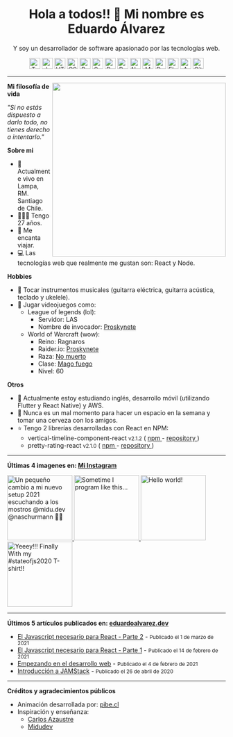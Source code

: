 <h1 align="center">Hola a todos!! 👋 Mi nombre es Eduardo Álvarez</h1>
<p align="center">
  Y soy un desarrollador de software apasionado por las tecnologías web.
</p>

<p align="center">
  <img
    src="https://github.com/Proskynete/Proskynete/blob/master/images/icons/ts.png?raw=true"
    width="25"
    height="25"
    title="Typescript"
  />
  <img
    src="https://github.com/Proskynete/Proskynete/blob/master/images/icons/js.png?raw=true"
    width="25"
    height="25"
    title="Javascript"
  />
  <img
    src="https://github.com/Proskynete/Proskynete/blob/master/images/icons/html5.png?raw=true"
    width="25"
    height="25"
    title="HTML5"
  />
  <img
    src="https://github.com/Proskynete/Proskynete/blob/master/images/icons/css3.png?raw=true"
    width="25"
    height="25"
    title="CSS3"
  />
  <img
    src="https://github.com/Proskynete/Proskynete/blob/master/images/icons/bootstrap.png?raw=true"
    width="25"
    height="25"
    title="Bootstrap"
  />
  <img
    src="https://github.com/Proskynete/Proskynete/blob/master/images/icons/sass.png?raw=true"
    width="25"
    height="25"
    title="Sass"
  />
  <img
    src="https://github.com/Proskynete/Proskynete/blob/master/images/icons/react.png?raw=true"
    width="25"
    height="25"
    title="React"
  />
  <img
    src="https://github.com/Proskynete/Proskynete/blob/master/images/icons/redux.png?raw=true"
    width="25"
    height="25"
    title="Redux"
  />
  <img
    src="https://github.com/Proskynete/Proskynete/blob/master/images/icons/node.png?raw=true"
    width="25"
    height="25"
    title="Nodejs"
  />
  <img
    src="https://github.com/Proskynete/Proskynete/blob/master/images/icons/mongodb.png?raw=true"
    width="25"
    height="25"
    title="MongoDB"
  />
  <img
    src="https://github.com/Proskynete/Proskynete/blob/master/images/icons/dart.png?raw=true"
    width="25"
    height="25"
    title="Dart"
  />
  <img
    src="https://github.com/Proskynete/Proskynete/blob/master/images/icons/flutter.png?raw=true"
    width="25"
    height="25"
    title="Flutter"
  />
  <img
    src="https://github.com/Proskynete/Proskynete/blob/master/images/icons/aws.png?raw=true"
    width="25"
    height="25"
    title="Amazon Web Services"
  />
  <img
    src="https://github.com/Proskynete/Proskynete/blob/master/images/icons/git.png?raw=true"
    width="25"
    height="25"
    title="Git"
  />
</p>

---

<img
  width="400"
  align="right"
  src="https://github.com/Proskynete/Proskynete/blob/master/images/proskynete.gif?raw=true"
/>

<p align="left">
  <strong>Mi filosofía de vida</strong>
</p>
<p>
  <i>"Si no estás dispuesto a darlo todo, no tienes derecho a intentarlo."</i>
</p>

<p align="left">
  <strong>Sobre mi</strong>
</p>
<ul>
  <li>📍 Actualmente vivo en Lampa, RM. Santiago de Chile.</li>
  <li>👨🏼‍💻 Tengo 27 años.</li>
  <li>🛫 Me encanta viajar.</li>
  <li>💻 Las tecnologías web que realmente me gustan son: React y Node.</li>
</ul>

<p align="left">
  <strong>Hobbies</strong>
</p>
<ul>
  <li>
    🎼 Tocar instrumentos musicales (guitarra eléctrica, guitarra acústica,
    teclado y ukelele).
  </li>
  <li>
    👾 Jugar videojuegos como:
    <ul>
      <li>
        League of legends (lol):
        <ul>
          <li>Servidor: LAS</li>
          <li>
            Nombre de invocador:
            <a
              href="https://www.leagueofgraphs.com/es/summoner/las/proskynete"
              target="_blank"
            >
              Proskynete
            </a>
          </li>
        </ul>
      </li>
      <li>
        World of Warcraft (wow):
        <ul>
          <li>Reino: Ragnaros</li>
          <li>
            Raider.io:
            <a
              href="https://raider.io/characters/us/ragnaros/Proskynete"
              target="_blank"
            >
              Proskynete
            </a>
          </li>
          <li>
            Raza:
            <a
              href="https://worldofwarcraft.com/en-us/game/races/undead"
              target="_blank"
            >
              No muerto
            </a>
          </li>
          <li>
            Clase:
            <a
              href="https://worldofwarcraft.com/en-us/game/talent-calculator#mage/fire"
              target="_blank"
            >
              Mago fuego
            </a>
          </li>
          <li>Nivel: 60</li>
        </ul>
      </li>
    </ul>
  </li>
</ul>

<p align="left">
  <strong>Otros</strong>
</p>
<ul>
  <li>
    📖 Actualmente estoy estudiando inglés, desarrollo móvil (utilizando Flutter
    y React Native) y AWS.
  </li>
  <li>
    🍺 Nunca es un mal momento para hacer un espacio en la semana y tomar una
    cerveza con los amigos.
  </li>
  <li>
    ⭐ Tengo 2 librerías desarrolladas con React en NPM:
    <ul>
      <li>
        vertical-timeline-component-react <small>v2.1.2</small> (
        <a
          href="https://www.npmjs.com/package/vertical-timeline-component-react"
          target="_blank"
        >
          npm
        </a>
        -
        <a
          href="https://github.com/Proskynete/vertical-timeline-component-react"
          target="_blank"
        >
          repository
        </a>
        )
      </li>
      <li>
        pretty-rating-react <small>v2.1.0</small> (
        <a
          href="https://www.npmjs.com/package/pretty-rating-react"
          target="_blank"
        >
          npm
        </a>
        -
        <a
          href="https://github.com/Proskynete/pretty-rating-react"
          target="_blank"
        >
          repository
        </a>
        )
      </li>
    </ul>
  </li>
</ul>

---

<p align="left">
  <strong>
    Últimas 4 imagenes en:
    <a href="https://instagram.com/proskynete" target="_blank">
      Mi Instagram
    </a>
  </strong>
</p>

<a href="https://www.instagram.com/p/CQPx9EXjVwQ/" target="_blank">
  <img
    src="https://instagram.fscl7-1.fna.fbcdn.net/v/t51.2885-15/sh0.08/e35/c180.0.1080.1080a/s640x640/201651442_1019363352140818_2071394958195459903_n.jpg?tp=1&_nc_ht=instagram.fscl7-1.fna.fbcdn.net&_nc_cat=110&_nc_ohc=gF876HU3q64AX9GfO6p&edm=APU89FABAAAA&ccb=7-4&oh=152d3e317214261c28ff7c6018f20c23&oe=60DEA93E&_nc_sid=86f79a"
    alt="Un pequeño cambio a mi nuevo setup 2021 escuchando a los mostros @midu.dev @naschurmann 💪🏻"
    width="150"
    height="150"
  />
</a>
<a href="https://www.instagram.com/p/CP_PuWcD6ZY/" target="_blank">
  <img
    src="https://instagram.fscl7-1.fna.fbcdn.net/v/t51.2885-15/sh0.08/e35/s640x640/199037299_487850535847493_4314088075179116935_n.jpg?tp=1&_nc_ht=instagram.fscl7-1.fna.fbcdn.net&_nc_cat=105&_nc_ohc=kH5ORSed9ngAX8M_FTC&edm=APU89FABAAAA&ccb=7-4&oh=a793abec326e0a1c5c42ae712bcca430&oe=60DE4C18&_nc_sid=86f79a"
    alt="Sometime I program like this…"
    width="150"
    height="150"
  />
</a>
<a href="https://www.instagram.com/p/COacS34AqTG/" target="_blank">
  <img
    src="https://instagram.fscl7-1.fna.fbcdn.net/v/t51.2885-15/sh0.08/e35/c0.175.1406.1406a/s640x640/180741605_242553984320117_6261628989213297168_n.jpg?tp=1&_nc_ht=instagram.fscl7-1.fna.fbcdn.net&_nc_cat=105&_nc_ohc=4M28hrxqxhwAX8UlQ4n&edm=APU89FABAAAA&ccb=7-4&oh=917710662b7df25537384aa684e23516&oe=60DEC79B&_nc_sid=86f79a"
    alt="Hello world!"
    width="150"
    height="150"
  />
</a>
<a href="https://www.instagram.com/p/COIkVqAgtP1/" target="_blank">
  <img
    src="https://instagram.fscl7-1.fna.fbcdn.net/v/t51.2885-15/sh0.08/e35/c0.180.1440.1440a/s640x640/177210578_214356773397222_7994427941982310614_n.jpg?tp=1&_nc_ht=instagram.fscl7-1.fna.fbcdn.net&_nc_cat=106&_nc_ohc=oplx0pEeuaAAX8kCmmr&edm=APU89FABAAAA&ccb=7-4&oh=68ccf67d8345167a3382947051b7c40b&oe=60DF878B&_nc_sid=86f79a"
    alt="Yeeey!!!
Finally With my #stateofjs2020 T-shirt!!"
    width="150"
    height="150"
  />
</a>

---

<p align="left">
  <strong>
    Últimos 5 artículos publicados en:
    <a href="https://eduardoalvarez.dev" target="_blank">
      eduardoalvarez.dev
    </a>
  </strong>
</p>

- [El Javascript necesario para React - Parte 2](https://eduardoalvarez.dev/articulos/el-javascript-necesario-para-react-parte-2) - <small>Publicado el 1 de marzo de 2021</small>
- [El Javascript necesario para React - Parte 1](https://eduardoalvarez.dev/articulos/el-javascript-necesario-para-react-parte-1) - <small>Publicado el 14 de febrero de 2021</small>
- [Empezando en el desarrollo web](https://eduardoalvarez.dev/articulos/empezando-en-el-desarrollo-web) - <small>Publicado el 4 de febrero de 2021</small>
- [Introducción a JAMStack](https://eduardoalvarez.dev/articulos/introduccion-a-jamstack) - <small>Publicado el 26 de abril de 2020</small>

---

<p align="left">
  <strong>Créditos y agradecimientos públicos</strong>
</p>
<ul>
  <li>
    Animación desarrollada por:
    <a href="https://pibe.cl/" target="_blank">
      pibe.cl
    </a>
  </li>
  <li>
    Inspiración y enseñanza:
    <ul>
      <li>
        <a href="https://carlosazaustre.es/" target="_blank">
          Carlos Azaustre
        </a>
      </li>
      <li>
        <a href="https://midu.dev/" target="_blank">
          Midudev
        </a>
      </li>
    </ul>
  </li>
</ul>
